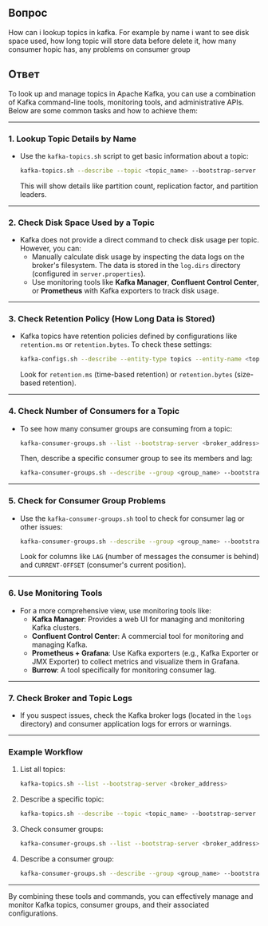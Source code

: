 ## Вопрос
How can i lookup topics in kafka. For example by name i want to see disk space used, how long topic will store data before delete it, how many consumer hopic has, any problems on consumer group

## Ответ

To look up and manage topics in Apache Kafka, you can use a combination of Kafka command-line tools, monitoring tools, and administrative APIs. Below are some common tasks and how to achieve them:

---

### 1. **Lookup Topic Details by Name**
   - Use the `kafka-topics.sh` script to get basic information about a topic:
     ```bash
     kafka-topics.sh --describe --topic <topic_name> --bootstrap-server <broker_address>
     ```
     This will show details like partition count, replication factor, and partition leaders.

---

### 2. **Check Disk Space Used by a Topic**
   - Kafka does not provide a direct command to check disk usage per topic. However, you can:
     - Manually calculate disk usage by inspecting the data logs on the broker's filesystem. The data is stored in the `log.dirs` directory (configured in `server.properties`).
     - Use monitoring tools like **Kafka Manager**, **Confluent Control Center**, or **Prometheus** with Kafka exporters to track disk usage.

---

### 3. **Check Retention Policy (How Long Data is Stored)**
   - Kafka topics have retention policies defined by configurations like `retention.ms` or `retention.bytes`. To check these settings:
     ```bash
     kafka-configs.sh --describe --entity-type topics --entity-name <topic_name> --bootstrap-server <broker_address>
     ```
     Look for `retention.ms` (time-based retention) or `retention.bytes` (size-based retention).

---

### 4. **Check Number of Consumers for a Topic**
   - To see how many consumer groups are consuming from a topic:
     ```bash
     kafka-consumer-groups.sh --list --bootstrap-server <broker_address>
     ```
     Then, describe a specific consumer group to see its members and lag:
     ```bash
     kafka-consumer-groups.sh --describe --group <group_name> --bootstrap-server <broker_address>
     ```

---

### 5. **Check for Consumer Group Problems**
   - Use the `kafka-consumer-groups.sh` tool to check for consumer lag or other issues:
     ```bash
     kafka-consumer-groups.sh --describe --group <group_name> --bootstrap-server <broker_address>
     ```
     Look for columns like `LAG` (number of messages the consumer is behind) and `CURRENT-OFFSET` (consumer's current position).

---

### 6. **Use Monitoring Tools**
   - For a more comprehensive view, use monitoring tools like:
     - **Kafka Manager**: Provides a web UI for managing and monitoring Kafka clusters.
     - **Confluent Control Center**: A commercial tool for monitoring and managing Kafka.
     - **Prometheus + Grafana**: Use Kafka exporters (e.g., Kafka Exporter or JMX Exporter) to collect metrics and visualize them in Grafana.
     - **Burrow**: A tool specifically for monitoring consumer lag.

---

### 7. **Check Broker and Topic Logs**
   - If you suspect issues, check the Kafka broker logs (located in the `logs` directory) and consumer application logs for errors or warnings.

---

### Example Workflow
1. List all topics:
   ```bash
   kafka-topics.sh --list --bootstrap-server <broker_address>
   ```
2. Describe a specific topic:
   ```bash
   kafka-topics.sh --describe --topic <topic_name> --bootstrap-server <broker_address>
   ```
3. Check consumer groups:
   ```bash
   kafka-consumer-groups.sh --list --bootstrap-server <broker_address>
   ```
4. Describe a consumer group:
   ```bash
   kafka-consumer-groups.sh --describe --group <group_name> --bootstrap-server <broker_address>
   ```

---

By combining these tools and commands, you can effectively manage and monitor Kafka topics, consumer groups, and their associated configurations.
